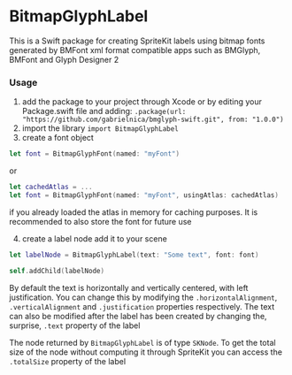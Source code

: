 # BitmapGlyphLabel

This is a Swift package for creating SpriteKit labels using bitmap fonts generated by BMFont xml format compatible apps such as BMGlyph, BMFont and Glyph Designer 2

<h3>Usage</h3>

1. add the package to your project through Xcode or by editing your Package.swift file and adding:
`.package(url: "https://github.com/gabrielnica/bmglyph-swift.git", from: "1.0.0")`
2. import the library
`import BitmapGlyphLabel`
2. create a font object

```Swift
let font = BitmapGlyphFont(named: "myFont")
```
or

```Swift
let cachedAtlas = ...
let font = BitmapGlyphFont(named: "myFont", usingAtlas: cachedAtlas)
```

if you already loaded the atlas in memory for caching purposes. It is recommended to also store the font for future use

4. create a label node add it to your scene

```Swift
let labelNode = BitmapGlyphLabel(text: "Some text", font: font)

self.addChild(labelNode)
```

By default the text is horizontally and vertically centered, with left justification. You can change this by modifying the `.horizontalAlignment`, `.verticalAlignment` and `.justification` properties respectively. The text can also be modified after the label has been created by changing the, surprise, `.text` property of the label

The node returned by `BitmapGlyphLabel` is of type `SKNode`. To get the total size of the node without computing it through SpriteKit you can access the `.totalSize` property of the label
